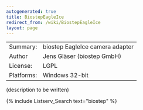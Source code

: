 ```yaml
---
autogenerated: true
title: BiostepEagleIce
redirect_from: /wiki/BiostepEagleIce
layout: page
---
```


|            |                                 |
|------------|---------------------------------|
| Summary:   | biostep EagleIce camera adapter |
| Author     | Jens Gläser (biostep GmbH)      |
| License:   | LGPL                            |
| Platforms: | Windows 32-bit                  |

(description to be written)

{% include Listserv_Search text="biostep" %}

